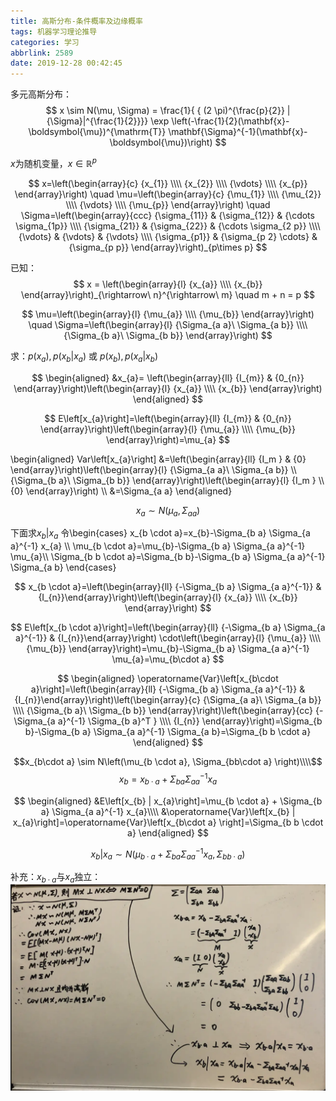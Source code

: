 ```yaml
---
title: 高斯分布-条件概率及边缘概率
tags: 机器学习理论推导
categories: 学习
abbrlink: 2589
date: 2019-12-28 00:42:45
---
```

多元高斯分布：
$$
x \sim N(\mu, \Sigma) = \frac{1}{ { (2 \pi)^{\frac{p}{2}} | {\Sigma}|^{\frac{1}{2}}}} \exp \left(-\frac{1}{2}(\mathbf{x}-\boldsymbol{\mu})^{\mathrm{T}} \mathbf{\Sigma}^{-1}(\mathbf{x}-\boldsymbol{\mu})\right)
$$

$x$为随机变量，$x \in \mathbb{R}^p$

$$
x=\left(\begin{array}{c}
{x_{1}} \\\\
{x_{2}} \\\\
{\vdots} \\\\
{x_{p}}
\end{array}\right) \quad \mu=\left(\begin{array}{c}
{\mu_{1}} \\\\
{\mu_{2}} \\\\
{\vdots} \\\\
{\mu_{p}}
\end{array}\right) \quad \Sigma=\left(\begin{array}{ccc}
{\sigma_{11}} & {\sigma_{12}} & {\cdots \sigma_{1p}} \\\\
{\sigma_{21}} & {\sigma_{22}} & {\cdots \sigma_{2 p}} \\\\
{\vdots} & {\vdots} & {\vdots} \\\\
{\sigma_{p1}} & {\sigma_{p 2} \cdots} & {\sigma_{p p}}
\end{array}\right)_{p\times p}
$$

已知：
$$
x = \left(\begin{array}{l}
{x_{a}} \\\\
{x_{b}}
\end{array}\right)_{\rightarrow\ n}^{\rightarrow\ m}
\quad 
m + n = p
$$ 

$$
\mu=\left(\begin{array}{l}
{\mu_{a}} \\\\
{\mu_{b}}
\end{array}\right) 
\quad
\Sigma=\left(\begin{array}{l}
{\Sigma_{a a}\ \Sigma_{a b}} \\\\
{\Sigma_{b a}\ \Sigma_{b b}}
\end{array}\right)
$$

求：$p\left(x_{a}\right), p\left(x_{b} | x_{a}\right)$  或 $p\left(x_{b}\right), p\left(x_{a} | x_{b}\right)$

$$
\begin{aligned}
&x_{a}= \left(\begin{array}{ll}
{I_{m}} & {0_{n}}
\end{array}\right)\left(\begin{array}{l}
{x_{a}} \\\\
{x_{b}}
\end{array}\right)
\end{aligned}
$$

$$
E\left[x_{a}\right]=\left(\begin{array}{ll}
{I_{m}} & {0_{n}}
\end{array}\right)\left(\begin{array}{l}
{\mu_{a}} \\\\
{\mu_{b}}
\end{array}\right)=\mu_{a}
$$

\begin{aligned}
Var\left[x_{a}\right] &=\left(\begin{array}{ll}
{I_m } & {0}
\end{array}\right)\left(\begin{array}{l}
{\Sigma_{a a}\ \Sigma_{a b}} \\\\
{\Sigma_{b a}\ \Sigma_{b b}}
\end{array}\right)\left(\begin{array}{l}
{I_m } \\\\
{0}
\end{array}\right) \\\\
&=\Sigma_{a a}
\end{aligned}

$$
x_{a} \sim N\left(\mu_{a}, \Sigma_{a a} \right)
$$

下面求$x_b|x_a$
令\begin{cases} x_{b \cdot a}=x_{b}-\Sigma_{b a} \Sigma_{a a}^{-1} x_{a} \\\\ \mu_{b \cdot a}=\mu_{b}-\Sigma_{b a} \Sigma_{a a}^{-1} \mu_{a}\\\\ \Sigma_{b b \cdot a}=\Sigma_{b b}-\Sigma_{b a} \Sigma_{a a}^{-1} \Sigma_{a b} \end{cases}

$$
x_{b \cdot a}=\left(\begin{array}{ll}
{-\Sigma_{b a} \Sigma_{a a}^{-1}} & {I_{n}}\end{array}\right)\left(\begin{array}{l}
{x_{a}} \\\\
{x_{b}}
\end{array}\right)
$$

$$
E\left[x_{b \cdot a}\right]=\left(\begin{array}{ll}
{-\Sigma_{b a} \Sigma_{a a}^{-1}} & {I_{n}}\end{array}\right) \cdot\left(\begin{array}{l}
{\mu_{a}} \\\\
{\mu_{b}}
\end{array}\right)=\mu_{b}-\Sigma_{b a} \Sigma_{a a}^{-1} \mu_{a}=\mu_{b\cdot a}
$$

$$
\begin{aligned}
\operatorname{Var}\left[x_{b\cdot a}\right]=\left(\begin{array}{ll}
{-\Sigma_{b a} \Sigma_{a a}^{-1}} & {I_{n}}\end{array}\right)\left(\begin{array}{c}
{\Sigma_{a a}\  \Sigma_{a b}} \\\\
{\Sigma_{b a}\ \Sigma_{b b}}
\end{array}\right)\left(\begin{array}{cc}
{-\Sigma_{a a}^{-1} \Sigma_{b a}^T } \\\\ {I_{n}} \end{array}\right)=\Sigma_{b b}-\Sigma_{b a} \Sigma_{a a}^{-1} \Sigma_{a b}=\Sigma_{b b \cdot a}
\end{aligned}
$$

$$x_{b\cdot a} \sim N\left(\mu_{b \cdot a}, \Sigma_{bb\cdot a} \right)\\\\$$
$$x_{b}=x_{b \cdot a} + \Sigma_{b a} \Sigma_{a a}^{-1} x_{a}$$

$$
\begin{aligned}
&E\left[x_{b} | x_{a}\right]=\mu_{b \cdot a} + \Sigma_{b a} \Sigma_{a a}^{-1} x_{a}\\\\
&\operatorname{Var}\left[x_{b} | x_{a}\right]=\operatorname{Var}\left[x_{b\cdot a} \right]=\Sigma_{b b \cdot a}
\end{aligned}
$$

$$ x_b | x_a \sim N \left(\mu_{b \cdot a} + \Sigma_{b a} \Sigma_{a a}^{-1} x_{a}, \Sigma_{b b \cdot a} \right) $$

补充：$x_{b\cdot a}$与$x_a$独立：
![](https://raw.githubusercontent.com/hjyai94/Blog/master/source/uploads/%E6%9C%BA%E5%99%A8%E5%AD%A6%E4%B9%A0%E7%90%86%E8%AE%BA%E6%8E%A8%E5%AF%BC/%E9%AB%98%E6%96%AF%E5%88%86%E5%B8%83-%E6%9D%A1%E4%BB%B6%E6%A6%82%E7%8E%87%E4%B8%8E%E8%BE%B9%E7%BC%98%E6%A6%82%E7%8E%87.png)
